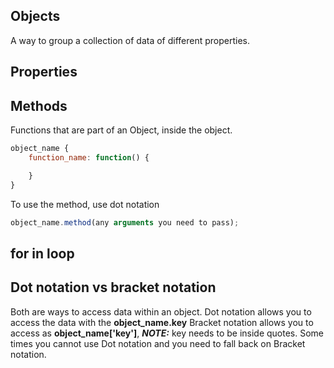 ## Objects
A way to group a collection of data of different properties.

## Properties

## Methods
Functions that are part of an Object, inside the object.
```javascript
object_name {
    function_name: function() {

    }
}
```
To use the method, use dot notation
```javascript
object_name.method(any arguments you need to pass);
```

## for in loop

## Dot notation vs bracket notation
Both are ways to access data within an object.
Dot notation allows you to access the data with the **object_name.key**
Bracket notation allows you to access as **object_name['key']**, **_NOTE:_** key needs to be inside quotes.
Some times you cannot use Dot notation and you need to fall back on Bracket notation.

